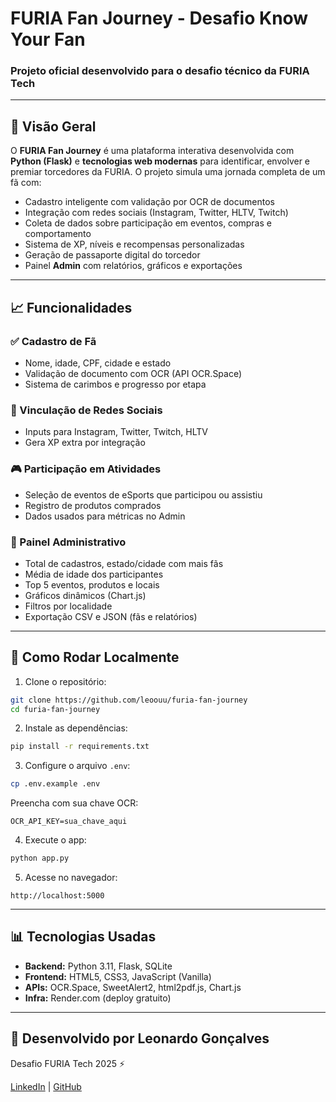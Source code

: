 # FURIA Fan Journey - Desafio Know Your Fan

### Projeto oficial desenvolvido para o desafio técnico da FURIA Tech

---

## 🔖 Visão Geral

O **FURIA Fan Journey** é uma plataforma interativa desenvolvida com **Python (Flask)** e **tecnologias web modernas** para identificar, envolver e premiar torcedores da FURIA. O projeto simula uma jornada completa de um fã com:

* Cadastro inteligente com validação por OCR de documentos
* Integração com redes sociais (Instagram, Twitter, HLTV, Twitch)
* Coleta de dados sobre participação em eventos, compras e comportamento
* Sistema de XP, níveis e recompensas personalizadas
* Geração de passaporte digital do torcedor
* Painel **Admin** com relatórios, gráficos e exportações

---

## 📈 Funcionalidades

### ✅ Cadastro de Fã

* Nome, idade, CPF, cidade e estado
* Validação de documento com OCR (API OCR.Space)
* Sistema de carimbos e progresso por etapa

### 👤 Vinculação de Redes Sociais

* Inputs para Instagram, Twitter, Twitch, HLTV
* Gera XP extra por integração

### 🎮 Participação em Atividades

* Seleção de eventos de eSports que participou ou assistiu
* Registro de produtos comprados
* Dados usados para métricas no Admin

### 📅 Painel Administrativo

* Total de cadastros, estado/cidade com mais fãs
* Média de idade dos participantes
* Top 5 eventos, produtos e locais
* Gráficos dinâmicos (Chart.js)
* Filtros por localidade
* Exportação CSV e JSON (fãs e relatórios)

---

## 🔧 Como Rodar Localmente

1. Clone o repositório:

```bash
git clone https://github.com/leoouu/furia-fan-journey
cd furia-fan-journey
```

2. Instale as dependências:

```bash
pip install -r requirements.txt
```

3. Configure o arquivo `.env`:

```bash
cp .env.example .env
```

Preencha com sua chave OCR:

```
OCR_API_KEY=sua_chave_aqui
```

4. Execute o app:

```bash
python app.py
```

5. Acesse no navegador:

```
http://localhost:5000
```

---

## 📊 Tecnologias Usadas

* **Backend:** Python 3.11, Flask, SQLite
* **Frontend:** HTML5, CSS3, JavaScript (Vanilla)
* **APIs:** OCR.Space, SweetAlert2, html2pdf.js, Chart.js
* **Infra:** Render.com (deploy gratuito)

---

## 📅 Desenvolvido por Leonardo Gonçalves

Desafio FURIA Tech 2025 ⚡️

[LinkedIn](https://www.linkedin.com/in/leonardogonc) | [GitHub](https://github.com/leoouu)

